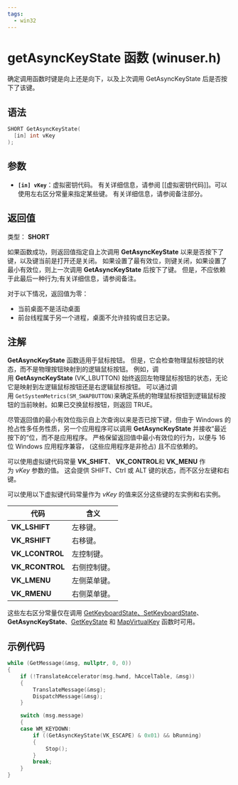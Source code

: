 ```yaml
---
tags:
  - win32
---
```

# getAsyncKeyState 函数 (winuser.h)

确定调用函数时键是向上还是向下，以及上次调用 GetAsyncKeyState 后是否按下了该键。

## 语法

```C++
SHORT GetAsyncKeyState(
  [in] int vKey
);
```

## 参数

- **`[in] vKey`**：虚拟密钥代码。 有关详细信息，请参阅 [[虚拟密钥代码]]。可以使用左右区分常量来指定某些键。 有关详细信息，请参阅备注部分。

## 返回值

类型： **SHORT**

如果函数成功，则返回值指定自上次调用 **GetAsyncKeyState** 以来是否按下了键，以及键当前是打开还是关闭。 如果设置了最有效位，则键关闭，如果设置了最小有效位，则上一次调用 **GetAsyncKeyState** 后按下了键。 但是，不应依赖于此最后一种行为;有关详细信息，请参阅备注。

对于以下情况，返回值为零：

- 当前桌面不是活动桌面
- 前台线程属于另一个进程，桌面不允许挂钩或日志记录。

## 注解

**GetAsyncKeyState** 函数适用于鼠标按钮。 但是，它会检查物理鼠标按钮的状态，而不是物理按钮映射到的逻辑鼠标按钮。 例如，调用 **GetAsyncKeyState** (VK_LBUTTON) 始终返回左物理鼠标按钮的状态，无论它是映射到左逻辑鼠标按钮还是右逻辑鼠标按钮。 可以通过调用 `GetSystemMetrics(SM_SWAPBUTTON)`来确定系统的物理鼠标按钮到逻辑鼠标按钮的当前映射。如果已交换鼠标按钮，则返回 TRUE。

尽管返回值的最小有效位指示自上次查询以来是否已按下键，但由于 Windows 的抢占性多任务性质，另一个应用程序可以调用 **GetAsyncKeyState** 并接收“最近按下的”位，而不是应用程序。 严格保留返回值中最小有效位的行为，以便与 16 位 Windows 应用程序兼容， (这些应用程序是非抢占) 且不应依赖的。

可以使用虚拟键代码常量 **VK_SHIFT**、 **VK_CONTROL**和 **VK_MENU** 作为 _vKey_ 参数的值。 这会提供 SHIFT、Ctrl 或 ALT 键的状态，而不区分左键和右键。

可以使用以下虚拟键代码常量作为 _vKey_ 的值来区分这些键的左实例和右实例。

|代码|含义|
|---|---|
|**VK_LSHIFT**|左移键。|
|**VK_RSHIFT**|右移键。|
|**VK_LCONTROL**|左控制键。|
|**VK_RCONTROL**|右侧控制键。|
|**VK_LMENU**|左侧菜单键。|
|**VK_RMENU**|右侧菜单键。|

这些左右区分常量仅在调用 [GetKeyboardState、SetKeyboardState](https://learn.microsoft.com/zh-cn/windows/desktop/api/winuser/nf-winuser-getkeyboardstate)、**GetAsyncKeyState**、[GetKeyState](https://learn.microsoft.com/zh-cn/windows/desktop/api/winuser/nf-winuser-getkeystate) 和 [MapVirtualKey](https://learn.microsoft.com/zh-cn/windows/desktop/api/winuser/nf-winuser-mapvirtualkeya) 函数时可用。[](https://learn.microsoft.com/zh-cn/windows/desktop/api/winuser/nf-winuser-setkeyboardstate)

## 示例代码

```C++
while (GetMessage(&msg, nullptr, 0, 0))
{
    if (!TranslateAccelerator(msg.hwnd, hAccelTable, &msg))
    {
        TranslateMessage(&msg);
        DispatchMessage(&msg);
    }

    switch (msg.message)
    {
    case WM_KEYDOWN:
        if ((GetAsyncKeyState(VK_ESCAPE) & 0x01) && bRunning)
        {
            Stop();
        }
        break;
    }
}
```
